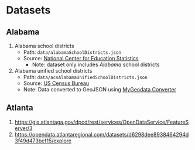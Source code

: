 # Datasets

## Alabama
1. Alabama school districts
    * Path: `data/alabamaSchoolDistricts.json`
    * Source: [National Center for Education Statistics](https://data-nces.opendata.arcgis.com/search?groupIds=6fa82692c79042a8b0e6dd222001a41b)
        * Note: dataset only includes *Alabama* school districts
2. Alabama unified school districts
    * Path: `data/acsAlabamaUnifiedSchoolDistricts.json`
    * Source: [US Census Bureau](https://www.census.gov/geographies/mapping-files/time-series/geo/carto-boundary-file.html)
    * Note: Data converted to GeoJSON using [MyGeodata Converter](https://mygeodata.cloud/converter/shp-to-geojson)
## Atlanta
1. https://gis.atlantaga.gov/dpcd/rest/services/OpenDataService/FeatureServer/3
2. https://opendata.atlantaregional.com/datasets/d6298dee8938464294d3f49d473bcf15/explore
